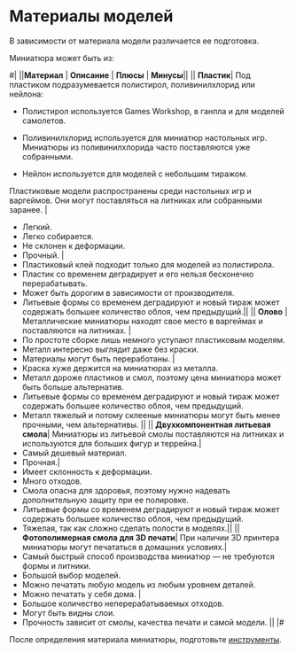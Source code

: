 # Материалы моделей

В зависимости от материала модели различается ее подготовка. 

Миниатюра может быть из:


#|
||**Материал** | **Описание** | **Плюсы** | **Минусы**||
|| **Пластик**| Под пластиком подразумевается полистирол, поливинилхлорид или нейлона:

* Полистирол используется Games Workshop, в ганпла и для моделей самолетов.

* Поливинилхлорид используется для миниатюр настольных игр. Миниатюры из поливинилхлорида часто поставляются уже собранными.

* Нейлон используется для моделей с небольшим тиражом.
  
Пластиковые модели распространены среди настольных игр и варгеймов. Они могут поставляться на литниках или собранными заранее. |

* Легкий.
* Легко собирается.
* Не склонен к деформации.
* Прочный. | 
* Пластиковый клей подходит только для моделей из полистирола.
* Пластик со временем деградирует и его нельзя бесконечно перерабатывать.
* Может быть дорогим в зависимости от производителя.
* Литьевые формы со временем деградируют и новый тираж может содержать большее количество облоя, чем предыдущий.||
|| **Олово**  | Металлические миниатюры находят свое место в варгеймах и поставляются на литниках.  |
* По простоте сборке лишь немного уступают пластиковым моделям.
* Металл интересно выглядит даже без краски.
* Материалы могут быть переработаны. 
|
* Краска хуже держится на миниатюрах из металла.
* Металл дороже пластиков и смол, поэтому цена миниатюра может быть больше альтернатив.
* Литьевые формы со временем деградируют и новый тираж может содержать большее количество облоя, чем предыдущий.
* Металл тяжелый и потому склееные миниатюры могут быть менее прочными, чем альтернативы. ||
|| **Двухкомпонентная литьевая смола**| Миниатюры из литьевой смолы поставляются на литниках и используются для больших фигур и террейна.| 
* Самый дешевый материал.
* Прочная.| 
* Имеет склонность к деформации.
* Много отходов.
* Смола опасна для здоровья, поэтому нужно надевать дополнительную защиту при ее полировке.
* Литьевые формы со временем деградируют и новый тираж может содержать большее количество облоя, чем предыдущий.
* Тяжелая, так как сложно сделать полости в моделях.||
|| **Фотополимерная смола для 3D печати**| При наличии 3D принтера миниатюры могут печататься в домашних условиях.|
* Самый быстрый способ производства миниатюр — не требуются формы и литники.
* Большой выбор моделей.
* Можно печатать любую модель из любым уровнем деталей.
* Можно печатать у себя дома. |
* Большое количество неперерабатываемых отходов.
* Могут быть видны слои.
* Прочность зависит от смолы, качества печати и самой модели. ||
|#

После определения материала миниатюры, подготовьте [инструменты](inventory.md).